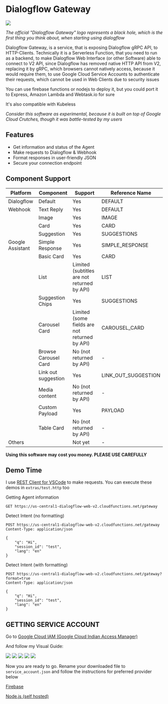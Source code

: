 # Dialogflow Gateway

![](https://i.imgur.com/cX6VGnJ.png)

*The official "Dialogflow Gateway" logo represents a black hole, which is the first thing you think about, when starting using dialogflow*

Dialogflow Gateway, is a service, that is exposing Dialogflow gRPC API, to HTTP-Clients. Technically it is a Serverless Function, that you need to run as a backend, to make Dialogflow Web Interface (or other Software) able to connect to V2 API, since Dialogflow has removed native HTTP API from V2, replacing it by gRPC, which browsers cannot natively access, because it would require them, to use Google Cloud Service Accounts to authenticate their requests, which cannot be used in Web Clients due to security issues

You can use firebase functions or nodejs to deploy it, but you could port it to Express, Amazon Lambda and Webtask.io for sure

It's also compatible with Kubeless

*Consider this software as experimental, because it is built on top of Google Cloud Crutches, though it was battle-tested by my users*

## Features

- Get information and status of the Agent
- Make requests to Dialogflow & Webhook
- Format responses in user-friendly JSON
- Secure your connection endpoint

## Component Support

| Platform         | Component            | Support                                       | Reference Name      |
|------------------|----------------------|-----------------------------------------------|---------------------|
| Dialogflow       | Default              | Yes                                           | DEFAULT             |
| Webhook          | Text Reply           | Yes                                           | DEFAULT             |
|                  | Image                | Yes                                           | IMAGE               |
|                  | Card                 | Yes                                           | CARD                |
|                  | Suggestion           | Yes                                           | SUGGESTIONS         |
| Google Assistant | Simple Response      | Yes                                           | SIMPLE_RESPONSE     |
|                  | Basic Card           | Yes                                           | CARD                |
|                  | List                 | Limited (subtitles are not returned by API)   | LIST                |
|                  | Suggestion Chips     | Yes                                           | SUGGESTIONS         |
|                  | Carousel Card        | Limited (some fields are not returned by API) | CAROUSEL_CARD       |
|                  | Browse Carousel Card | No (not returned by API)                      | -                   |   
|                  | Link out suggestion  | Yes                                           | LINK_OUT_SUGGESTION |
|                  | Media content        | No (not returned by API)                      | -                   |
|                  | Custom Payload       | Yes                                           | PAYLOAD             |
|                  | Table Card           | No (not returned by API)                      | -                   |
| Others           |                      | Not yet                                       | -                   |

**Using this software may cost you money. PLEASE USE CAREFULLY**

## Demo Time

I use [REST Client for VSCode](https://marketplace.visualstudio.com/items?itemName=humao.rest-client) to make requests. You can execute these demos in `extras/test.http` too

Getting Agent information

```http
GET https://us-central1-dialogflow-web-v2.cloudfunctions.net/gateway
```

Detect Intent (no formatting)

```http
POST https://us-central1-dialogflow-web-v2.cloudfunctions.net/gateway
Content-Type: application/json

{
    "q": "Hi",
    "session_id": "test",
    "lang": "en"
}
```

Detect Intent (with formatting)

```http
POST https://us-central1-dialogflow-web-v2.cloudfunctions.net/gateway?format=true
Content-Type: application/json

{
    "q": "Hi",
    "session_id": "test",
    "lang": "en"
}
```

## GETTING SERVICE ACCOUNT

Go to [Google Cloud IAM (Google Cloud Indian Access Manager)](https://console.cloud.google.com/iam-admin/serviceaccounts/create)

And follow my Visual Guide:

![](https://i.imgur.com/h727zeB.png)
![](https://i.imgur.com/oKcNN3e.png)
![](https://i.imgur.com/uOmOanP.png)
![](https://i.imgur.com/lyYWgWP.png)
![](https://i.imgur.com/KQBYWuf.png)

Now you are ready to go. Rename your downloaded file to `service_account.json` and follow the instructions for preferred provider below

[Firebase](/firebase)

[Node.js (self hosted)](/nodejs)